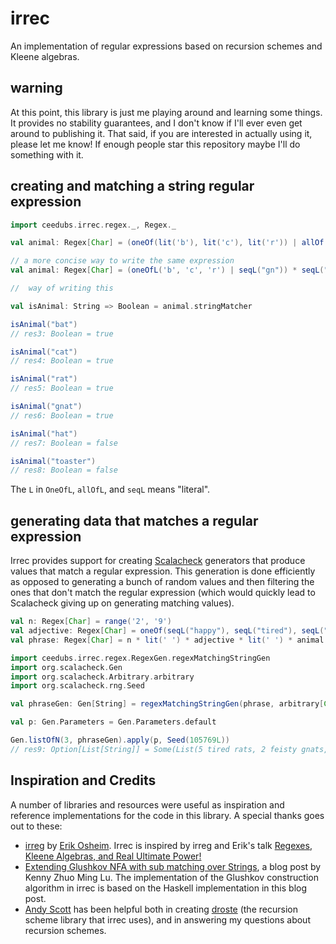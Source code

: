 # irrec

An implementation of regular expressions based on recursion schemes and Kleene algebras.

## warning

At this point, this library is just me playing around and learning some things. It provides no stability guarantees, and I don't know if I'll ever even get around to publishing it. That said, if you are interested in actually using it, please let me know! If enough people star this repository maybe I'll do something with it.

## creating and matching a string regular expression

```scala
import ceedubs.irrec.regex._, Regex._

val animal: Regex[Char] = (oneOf(lit('b'), lit('c'), lit('r')) | allOf(lit('g'), lit('n'))) * lit('a') * lit('t')

// a more concise way to write the same expression
val animal: Regex[Char] = (oneOfL('b', 'c', 'r') | seqL("gn")) * seqL("at")

//  way of writing this

val isAnimal: String => Boolean = animal.stringMatcher
```

```scala
isAnimal("bat")
// res3: Boolean = true

isAnimal("cat")
// res4: Boolean = true

isAnimal("rat")
// res5: Boolean = true

isAnimal("gnat")
// res6: Boolean = true

isAnimal("hat")
// res7: Boolean = false

isAnimal("toaster")
// res8: Boolean = false
```

The `L` in `OneOfL`, `allOfL`, and `seqL` means "literal".

## generating data that matches a regular expression

Irrec provides support for creating [Scalacheck](https://www.scalacheck.org/) generators that produce values that match a regular expression. This generation is done efficiently as opposed to generating a bunch of random values and then filtering the ones that don't match the regular expression (which would quickly lead to Scalacheck giving up on generating matching values).

```scala
val n: Regex[Char] = range('2', '9')
val adjective: Regex[Char] = oneOf(seqL("happy"), seqL("tired"), seqL("feisty"))
val phrase: Regex[Char] = n * lit(' ') * adjective * lit(' ') * animal * lit('s')
```

```scala
import ceedubs.irrec.regex.RegexGen.regexMatchingStringGen
import org.scalacheck.Gen
import org.scalacheck.Arbitrary.arbitrary
import org.scalacheck.rng.Seed

val phraseGen: Gen[String] = regexMatchingStringGen(phrase, arbitrary[Char])

val p: Gen.Parameters = Gen.Parameters.default
```

```scala
Gen.listOfN(3, phraseGen).apply(p, Seed(105769L))
// res9: Option[List[String]] = Some(List(5 tired rats, 2 feisty gnats, 8 happy bats))
```

## Inspiration and Credits

A number of libraries and resources were useful as inspiration and reference implementations for the code in this library. A special thanks goes out to these:

- [irreg](https://github.com/non/irreg) by [Erik Osheim](https://github.com/non). Irrec is inspired by irreg and Erik's talk [Regexes, Kleene Algebras, and Real Ultimate Power!](https://vimeo.com/96644096)
- [Extending Glushkov NFA with sub matching over Strings](http://luzhuomi.blogspot.com/2012/06/extending-glushkov-nfa-with-sub.html), a blog post by Kenny Zhuo Ming Lu. The implementation of the Glushkov construction algorithm in irrec is based on the Haskell implementation in this blog post.
- [Andy Scott](https://github.com/andyscott) has been helpful both in creating [droste](https://github.com/andyscott/droste) (the recursion scheme library that irrec uses), and in answering my questions about recursion schemes.
